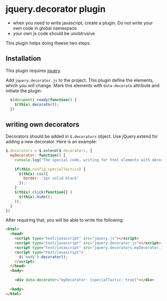 # jquery.decorator plugin #

 - when you need to write javascript, create a plugin. Do not write your own code in global namespace
 - your own js code should be unobtrusive

This plugin helps doing theese two steps.

## Installation ##

This plugin requires [jquery](http://jquery.com/). 

Add ```jquery.decorator.js``` to the project. This plugin define the elements, which you will change. Mark this elements with ```data-decorate``` attribute and initiate the plugin: 

``` JavaScript
  $(document).ready(function() {
    $(this).decorator();
  })
```

## writing own decorators ##

Decorators should be added in ```$.decorators``` object. Use jQuery.extend for adding a new decorator. Here is an example:

``` JavaScript
$.decorators = $.extend($.decorators, {
  myDecorator: function() {
    console.log("The special code, writing for html elements with decorator type 'myDecorator'");
    
    if(this.config.specialTactics) {
      $(this).css({
        border: '1px solid black'
      });
    }
    $(this).click(function{} (
      $(this).hide();
    ));
  }
})
```

After requiring that, you will be able to write the following:

``` html
<html>
  <head>
    <script type="text/javascript" src="jquery.js"></script>
    <script type="text/javascript" src="jquery.decorator.js"></script>
    <script type="text/javascript" src="jquery.decorators.myDecorator.js"></script>
    <script type="text/javascript">
      $('body').decorator();
    </script>
  </head>
  <body>
    
    <div data-decorator="myDecorator: {specialTactic: true}"></div>
    
  <body>
</html>
```



